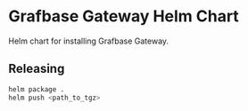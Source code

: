 # Grafbase Gateway Helm Chart

Helm chart for installing Grafbase Gateway.

## Releasing

```bash
helm package .
helm push <path_to_tgz>
```
